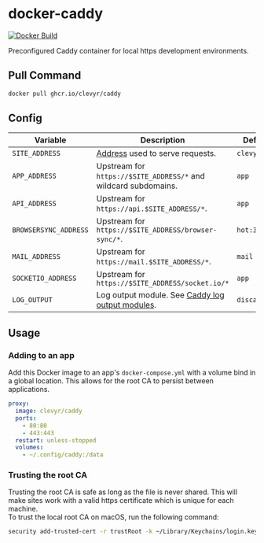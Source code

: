 # docker-caddy

[![Docker Build](https://github.com/clevyr/docker-caddy/actions/workflows/docker.yml/badge.svg)](https://github.com/clevyr/docker-caddy/actions/workflows/docker.yml)

Preconfigured Caddy container for local https development environments.

## Pull Command

```sh
docker pull ghcr.io/clevyr/caddy
```

## Config

| Variable              | Description                                                                                                              | Default      |
|-----------------------|--------------------------------------------------------------------------------------------------------------------------|--------------|
| `SITE_ADDRESS`        | [Address](https://caddyserver.com/docs/caddyfile/concepts#addresses) used to serve requests.                             | `clevyr.run` |
| `APP_ADDRESS`         | Upstream for `https://$SITE_ADDRESS/*` and wildcard subdomains.                                                          | `app`        |
| `API_ADDRESS`         | Upstream for `https://api.$SITE_ADDRESS/*`.                                                                              | `app`        |
| `BROWSERSYNC_ADDRESS` | Upstream for `https://$SITE_ADDRESS/browser-sync/*`.                                                                     | `hot:3000`   |
| `MAIL_ADDRESS`        | Upstream for `https://mail.$SITE_ADDRESS/*`.                                                                             | `mail`       |
| `SOCKETIO_ADDRESS`    | Upstream for `https://$SITE_ADDRESS/socket.io/*`                                                                         | `app`        |
| `LOG_OUTPUT`          | Log output module. See [Caddy log output modules](https://caddyserver.com/docs/caddyfile/directives/log#output-modules). | `discard`    |

## Usage

### Adding to an app

Add this Docker image to an app's `docker-compose.yml` with a volume bind in a global location. This allows for the root CA to persist between applications.

```yaml
proxy:
  image: clevyr/caddy
  ports:
    - 80:80
    - 443:443
  restart: unless-stopped
  volumes:
    - ~/.config/caddy:/data
```

### Trusting the root CA

Trusting the root CA is safe as long as the file is never shared. This will make sites work with a valid https certificate which is unique for each machine.  
To trust the local root CA on macOS, run the following command:

```sh
security add-trusted-cert -r trustRoot -k ~/Library/Keychains/login.keychain-db ~/.config/caddy/caddy/pki/authorities/local/root.crt
```
